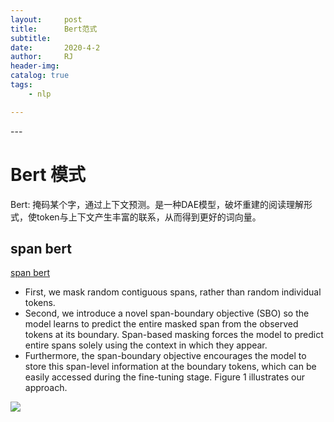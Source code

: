 ```yaml
---
layout:     post
title:      Bert范式
subtitle:   
date:       2020-4-2
author:     RJ
header-img: 
catalog: true
tags:
    - nlp

---
```

<p id = "build"></p>
---

<h1>Bert 模式</h1>

Bert: 掩码某个字，通过上下文预测。是一种DAE模型，破坏重建的阅读理解形式，使token与上下文产生丰富的联系，从而得到更好的词向量。


## span bert
[span bert](https://arxiv.org/pdf/1907.10529.pdf)

- First, we mask random contiguous spans, rather than random individual tokens.
- Second, we introduce a novel span-boundary objective (SBO) so the model learns to predict the entire masked span from the observed tokens at its boundary. Span-based masking forces the model to predict entire spans solely using the context in which they appear.
- Furthermore, the span-boundary objective encourages the model to store this span-level information at the boundary tokens, which can be easily accessed during the fine-tuning stage. Figure 1 illustrates our approach.

![](https://raw.githubusercontent.com/rejae/rejae.github.io/master/img/20200402233653.png)
